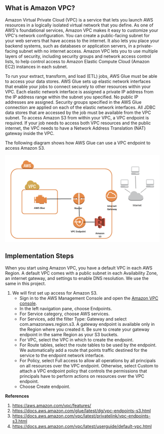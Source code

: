 ## What is Amazon VPC?

Amazon Virtual Private Cloud (VPC) is a service that lets you launch AWS resources in a logically isolated virtual network that you define. As one of AWS's foundational services, Amazon VPC makes it easy to customize your VPC's network configuration. You can create a public-facing subnet for your web servers that have access to the internet. It also lets you place your backend systems, such as databases or application servers, in a private-facing subnet with no internet access. Amazon VPC lets you to use multiple layers of security, including security groups and network access control lists, to help control access to Amazon Elastic Compute Cloud (Amazon EC2) instances in each subnet.

To run your extract, transform, and load (ETL) jobs, AWS Glue must be able to access your data stores. AWS Glue sets up elastic network interfaces that enable your jobs to connect securely to other resources within your VPC. Each elastic network interface is assigned a private IP address from the IP address range within the subnet you specified. No public IP addresses are assigned. Security groups specified in the AWS Glue connection are applied on each of the elastic network interfaces. All JDBC data stores that are accessed by the job must be available from the VPC subnet. To access Amazon S3 from within your VPC, a VPC endpoint is required. If your job needs to access both VPC resources and the public internet, the VPC needs to have a Network Address Translation (NAT) gateway inside the VPC.

The following diagram shows how AWS Glue can use a VPC endpoint to access Amazon S3.

![plot](Images/VPC_endpoint_for_S3.png)

## Implementation Steps

When you start using Amazon VPC, you have a default VPC in each AWS Region. A default VPC comes with a public subnet in each Availability Zone, an internet gateway, and settings to enable DNS resolution. We use the same in this project.

1. We will first set up access for Amazon S3. 
    * Sign in to the AWS Management Console and open the [Amazon VPC console](https://console.aws.amazon.com/vpc/).
    * In the left navigation pane, choose Endpoints.
    * For Service category, choose AWS services.
    * For Services, add the filter Type: Gateway and select com.amazonaws.region.s3. A gateway endpoint is available only in the Region where you created it. Be sure to create your gateway endpoint in the same Region as your S3 buckets.
    * For VPC, select the VPC in which to create the endpoint.
    * For Route tables, select the route tables to be used by the endpoint. We automatically add a route that points traffic destined for the service to the endpoint network interface.
    * For Policy, select Full access to allow all operations by all principals on all resources over the VPC endpoint. Otherwise, select Custom to attach a VPC endpoint policy that controls the permissions that principals have to perform actions on resources over the VPC endpoint.
    * Choose Create endpoint.



**References**
1. https://aws.amazon.com/vpc/features/
2. https://docs.aws.amazon.com/glue/latest/dg/vpc-endpoints-s3.html
3. https://docs.aws.amazon.com/vpc/latest/privatelink/vpc-endpoints-s3.html
4. https://docs.aws.amazon.com/vpc/latest/userguide/default-vpc.html
